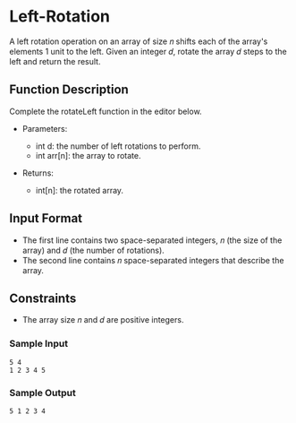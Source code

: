 # Left-Rotation

A left rotation operation on an array of size 𝑛 shifts each of the array's elements 1 unit to the left. Given an integer 𝑑, rotate the array 𝑑 steps to the left and return the result.

## Function Description

Complete the rotateLeft function in the editor below.

- Parameters:
  * int d: the number of left rotations to perform.
  * int arr[n]: the array to rotate.
 
- Returns:
  * int[n]: the rotated array.
 
## Input Format
- The first line contains two space-separated integers, 𝑛 (the size of the array) and 𝑑 (the number of rotations).
- The second line contains 𝑛 space-separated integers that describe the array.

## Constraints
- The array size 𝑛 and 𝑑 are positive integers.

### Sample Input
```
5 4
1 2 3 4 5

```

### Sample Output
```
5 1 2 3 4

```
